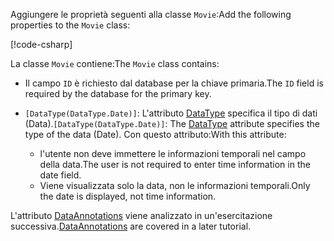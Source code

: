 <!-- THIS INCLUDE USED BY MVC AND RP -->
<span data-ttu-id="5df81-101">Aggiungere le proprietà seguenti alla classe `Movie`:</span><span class="sxs-lookup"><span data-stu-id="5df81-101">Add the following properties to the `Movie` class:</span></span>

[!code-csharp[](~/tutorials/razor-pages/razor-pages-start/sample/RazorPagesMovie22/Models/Movie.cs?name=snippet1)]

<span data-ttu-id="5df81-102">La classe `Movie` contiene:</span><span class="sxs-lookup"><span data-stu-id="5df81-102">The `Movie` class contains:</span></span>

* <span data-ttu-id="5df81-103">Il campo `ID` è richiesto dal database per la chiave primaria.</span><span class="sxs-lookup"><span data-stu-id="5df81-103">The `ID` field is required by the database for the primary key.</span></span>
* <span data-ttu-id="5df81-104">`[DataType(DataType.Date)]`:  L'attributo [DataType](/dotnet/api/microsoft.aspnetcore.mvc.dataannotations.internal.datatypeattributeadapter) specifica il tipo di dati (Data).</span><span class="sxs-lookup"><span data-stu-id="5df81-104">`[DataType(DataType.Date)]`:  The [DataType](/dotnet/api/microsoft.aspnetcore.mvc.dataannotations.internal.datatypeattributeadapter) attribute specifies the type of the data (Date).</span></span> <span data-ttu-id="5df81-105">Con questo attributo:</span><span class="sxs-lookup"><span data-stu-id="5df81-105">With this attribute:</span></span>

  * <span data-ttu-id="5df81-106">l'utente non deve immettere le informazioni temporali nel campo della data.</span><span class="sxs-lookup"><span data-stu-id="5df81-106">The user is not required to enter time information in the date field.</span></span>
  * <span data-ttu-id="5df81-107">Viene visualizzata solo la data, non le informazioni temporali.</span><span class="sxs-lookup"><span data-stu-id="5df81-107">Only the date is displayed, not time information.</span></span>

<span data-ttu-id="5df81-108">L'attributo [DataAnnotations](/dotnet/api/system.componentmodel.dataannotations) viene analizzato in un'esercitazione successiva.</span><span class="sxs-lookup"><span data-stu-id="5df81-108">[DataAnnotations](/dotnet/api/system.componentmodel.dataannotations) are covered in a later tutorial.</span></span>